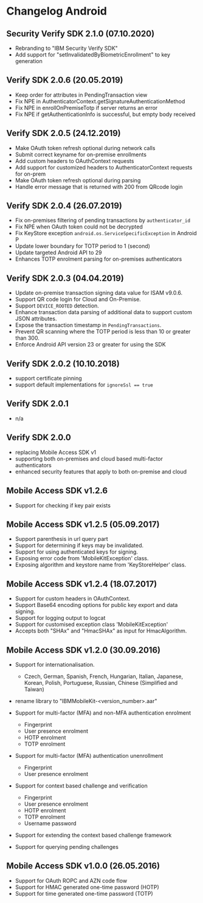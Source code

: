 # Changelog Android

## Security Verify SDK 2.1.0 (07.10.2020)
- Rebranding to "IBM Security Verify SDK"
- Add support for "setInvalidatedByBiometricEnrollment" to key generation

## Verify SDK 2.0.6 (20.05.2019)
- Keep order for attributes in PendingTransaction view
- Fix NPE in AuthenticatorContext.getSignatureAuthenticationMethod
- Fix NPE in enrollOnPremiseTotp if server returns an error
- Fix NPE if getAuthenticationInfo is successful, but empty body received


## Verify SDK 2.0.5 (24.12.2019)
- Make OAuth token refresh optional during network calls
- Submit correct keyname for on-premise enrollments
- Add custom headers to OAuthContext requests
- Add support for customized headers to AuthenticatorContext requests for on-prem
- Make OAuth token refresh optional during parsing
- Handle error message that is returned with 200 from QRcode login


## Verify SDK 2.0.4 (26.07.2019)
- Fix on-premises filtering of pending transactions by `authenticator_id`
- Fix NPE when OAuth token could not be decrypted
- Fix KeyStore exception `android.os.ServiceSpecificException` in Android P
- Update lower boundary for TOTP period to 1 (second)
- Update targeted Android API to 29
- Enhances TOTP enrolment parsing for on-premises authenticators

## Verify SDK 2.0.3 (04.04.2019)
- Update on-premise transaction signing data value for ISAM v9.0.6.
- Support QR code login for Cloud and On-Premise.
- Support `DEVICE_ROOTED` detection.
- Enhance transaction data parsing of additional data to support custom JSON attributes.
- Expose the transaction timestamp in `PendingTransactions`.
- Prevent QR scanning where the TOTP period is less than 10 or greater than 300.
- Enforce Android API version 23 or greater for using the SDK

## Verify SDK 2.0.2 (10.10.2018)
- support certificate pinning 
- support default implementations for `ignoreSsl == true`

## Verify SDK 2.0.1
- n/a

## Verify SDK 2.0.0
- replacing Mobile Access SDK v1
- supporting both on-premises and cloud based multi-factor authenticators
- enhanced security features that apply to both on-premise and cloud


## Mobile Access SDK v1.2.6
- Support for checking if key pair exists

## Mobile Access SDK v1.2.5 (05.09.2017)
- Support parenthesis in url query part
- Support for determining if keys may be invalidated.
- Support for using authenticated keys for signing.
- Exposing error code from 'MobileKitException' class.
- Exposing algorithm and keystore name from 'KeyStoreHelper' class.

## Mobile Access SDK v1.2.4 (18.07.2017)
- Support for custom headers in OAuthContext.
- Support Base64 encoding options for public key export and data signing.
- Support for logging output to logcat
- Support for customised exception class 'MobileKitException'
- Accepts both "SHAx" and "HmacSHAx" as input for HmacAlgorithm.

## Mobile Access SDK v1.2.0 (30.09.2016)
- Support for internationalisation.
    * Czech, German, Spanish, French, Hungarian, Italian, Japanese, Korean, Polish, Portuguese, Russian, Chinese (Simplified and Taiwan)

- rename library to "IBMMobileKit-<version_number>.aar"

- Support for multi-factor (MFA) and non-MFA authentication enrolment
    * Fingerprint
    * User presence enrolment
    * HOTP enrolment
    * TOTP enrolment

- Support for multi-factor (MFA) authentication unenrollment
    * Fingerprint
    * User presence enrolment

- Support for context based challenge and verification
    * Fingerprint
    * User presence enrolment
    * HOTP enrolment
    * TOTP enrolment
    * Username password
- Support for extending the context based challenge framework
- Support for querying pending challenges

## Mobile Access SDK v1.0.0 (26.05.2016)
- Support for OAuth ROPC and AZN code flow
- Support for HMAC generated one-time password (HOTP)
- Support for time generated one-time password (TOTP)
